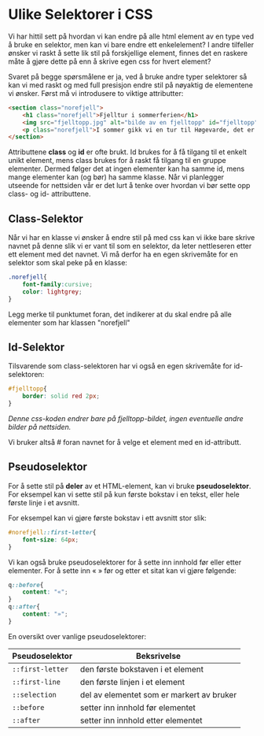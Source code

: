 # Ulike Selektorer i CSS

Vi har hittil sett på hvordan vi kan endre på alle html element av en type ved å bruke en selektor, men kan vi bare endre ett enkelelement? I andre tilfeller ønsker vi raskt å sette lik stil på forskjellige element, finnes det en raskere måte å gjøre dette på enn å skrive egen css for hvert element? 

Svaret på begge spørsmålene er ja, ved å bruke andre typer selektorer så kan vi med raskt og med full presisjon endre stil på nøyaktig de elementene vi ønsker. Først må vi introdusere to viktige attributter:

```HTML
<section class="norefjell">
    <h1 class="norefjell">Fjelltur i sommerferien</h1>
    <img src="fjelltopp.jpg" alt="bilde av en fjelltopp" id="fjelltopp">
    <p class="norefjell">I sommer gikk vi en tur til Høgevarde, det er en (...)</p>
</section>
```

Attributtene **class** og **id** er ofte brukt. Id brukes for å få tilgang til et enkelt unikt element, mens class brukes for å raskt få tilgang til en gruppe elementer. Dermed følger det at ingen elementer kan ha samme id, mens mange elementer kan (og bør) ha samme klasse. Når vi planlegger utseende for nettsiden vår er det lurt å tenke over hvordan vi bør sette opp class- og id- attributtene.

## Class-Selektor

Når vi har en klasse vi ønsker å endre stil på med css kan vi ikke bare skrive navnet på denne slik vi er vant til som en selektor, da leter nettleseren etter ett element med det navnet. Vi må derfor ha en egen skrivemåte for en selektor som skal peke på en klasse:

```CSS
.norefjell{
    font-family:cursive;
    color: lightgrey;
}
``` 
Legg merke til punktumet foran, det indikerer at du skal endre på alle elementer som har klassen "norefjell"

## Id-Selektor

Tilsvarende som class-selektoren har vi også en egen skrivemåte for id-selektoren:

```CSS
#fjelltopp{
    border: solid red 2px;
}
``` 
*Denne css-koden endrer bare på fjelltopp-bildet, ingen eventuelle andre bilder på nettsiden.*

Vi bruker altså # foran navnet for å velge et element med en id-attributt.

## Pseudoselektor

For å sette stil på **deler** av et HTML-element, kan vi bruke **pseudoselektor**.
For eksempel kan vi sette stil på kun første bokstav i en tekst, eller hele første linje i et avsnitt.

For eksempel kan vi gjøre første bokstav i ett avsnitt stor slik:
```CSS
#norefjell::first-letter{
    font-size: 64px;
}
```

Vi kan også bruke pseudoselektorer for å sette inn innhold før eller etter elementer.
For å sette inn « » før og etter et sitat kan vi gjøre følgende:

```CSS
q::before{
    content: "«";
}
q::after{
    content: "»";
}
```

En oversikt over vanlige pseudoselektorer:

| Pseudoselektor  | Beksrivelse |
|-----------------|-------------|
|`::first-letter` |den første bokstaven i et element|
|`::first-line`   |den første linjen i et element|
|`::selection`    |del av elementet som er markert av bruker|
|`::before`       |setter inn innhold før elementet|
|`::after`        |setter inn innhold etter elementet|
